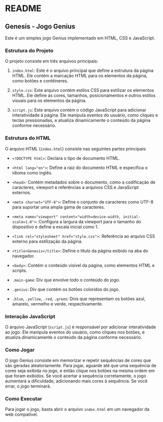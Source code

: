 # README

## Genesis - Jogo Genius

Este é um simples jogo Genius implementado em HTML, CSS e JavaScript.

### Estrutura do Projeto

O projeto consiste em três arquivos principais:

1. `index.html`: Este é o arquivo principal que define a estrutura da página HTML. Ele contém a marcação HTML para os elementos da página, como botões e contêineres.

2. `style.css`: Este arquivo contém estilos CSS para estilizar os elementos HTML. Ele define as cores, tamanhos, posicionamentos e outros estilos visuais para os elementos da página.

3. `script.js`: Este arquivo contém o código JavaScript para adicionar interatividade à página. Ele manipula eventos do usuário, como cliques e teclas pressionadas, e atualiza dinamicamente o conteúdo da página conforme necessário.

### Estrutura do HTML

O arquivo HTML (`index.html`) consiste nas seguintes partes principais:

- `<!DOCTYPE html>`: Declara o tipo de documento HTML.

- `<html lang="en">`: Define a raiz do documento HTML e especifica o idioma como inglês.

- `<head>`: Contém metadados sobre o documento, como a codificação de caracteres, viewport e referências a arquivos CSS e JavaScript externos.

- `<meta charset="UTF-8">`: Define o conjunto de caracteres como UTF-8 para suportar uma ampla gama de caracteres.

- `<meta name="viewport" content="width=device-width, initial-scale=1.0">`: Configura a largura da viewport para o tamanho do dispositivo e define a escala inicial como 1.

- `<link rel="stylesheet" href="style.css">`: Referência ao arquivo CSS externo para estilização da página.

- `<title>Genesis</title>`: Define o título da página exibido na aba do navegador.

- `<body>`: Contém o conteúdo visível da página, como elementos HTML e scripts.

- `.main-game`: Div que envolve todo o conteúdo do jogo.

- `.genius`: Div que contém os botões coloridos do jogo.

- `.blue`, `.yellow`, `.red`, `.green`: Divs que representam os botões azul, amarelo, vermelho e verde, respectivamente.

### Interação JavaScript

O arquivo JavaScript (`script.js`) é responsável por adicionar interatividade ao jogo. Ele manipula eventos do usuário, como cliques nos botões, e atualiza dinamicamente o conteúdo da página conforme necessário.

### Como Jogar

O jogo Genius consiste em memorizar e repetir sequências de cores que são geradas aleatoriamente. Para jogar, aguarde até que uma sequência de cores seja exibida no jogo, e então clique nos botões na mesma ordem em que foram exibidos. Se você acertar a sequência corretamente, o jogo aumentará a dificuldade, adicionando mais cores à sequência. Se você errar, o jogo terminará.

### Como Executar

Para jogar o jogo, basta abrir o arquivo `index.html` em um navegador da web compatível.
